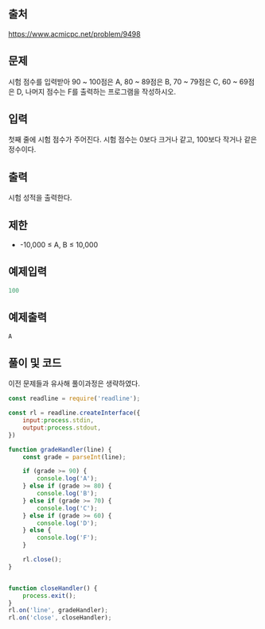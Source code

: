 ## 출처

https://www.acmicpc.net/problem/9498





## 문제

시험 점수를 입력받아 90 ~ 100점은 A, 80 ~ 89점은 B, 70 ~ 79점은 C, 60 ~ 69점은 D, 나머지 점수는 F를 출력하는 프로그램을 작성하시오.





## 입력

첫째 줄에 시험 점수가 주어진다. 시험 점수는 0보다 크거나 같고, 100보다 작거나 같은 정수이다.





## 출력

시험 성적을 출력한다.





## 제한

- -10,000 ≤ A, B ≤ 10,000





## 예제입력

```javascript
100
```



## 예제출력

```javascript
A
```



## 풀이 및 코드

이전 문제들과 유사해 풀이과정은 생략하였다.

```javascript
const readline = require('readline');

const rl = readline.createInterface({
    input:process.stdin,
    output:process.stdout,
})

function gradeHandler(line) {
    const grade = parseInt(line);

    if (grade >= 90) {
        console.log('A');
    } else if (grade >= 80) {
        console.log('B');
    } else if (grade >= 70) {
        console.log('C');
    } else if (grade >= 60) {
        console.log('D');
    } else {
        console.log('F');
    }

    rl.close();
}


function closeHandler() {
    process.exit();
}
rl.on('line', gradeHandler);
rl.on('close', closeHandler);
```

